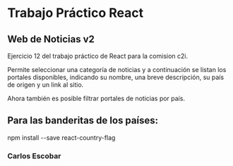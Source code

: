 # Trabajo Práctico React
## Web de Noticias v2

Ejercicio 12 del trabajo práctico de React para la comision c2i.

Permite seleccionar una categoría de noticias y a continuación se listan los portales disponibles, indicando su nombre, una breve descripción, su país de origen y un link al sitio.

Ahora también es posible filtrar portales de noticias por país.

## Para las banderitas de los países:

npm install --save react-country-flag

### Carlos Escobar